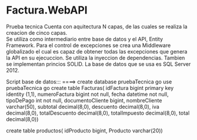 # Factura.WebAPI
Prueba tecnica
Cuenta con aquitectura N capas, de las cuales se realiza la creacion de cinco capas.	
Se utiliza como intermediario entre base de datos y el API, Entity Framework.
Para el control de excepciones se crea una Middleware globalizado el cual es capaz de obtener todas las excepciones que genera la API en su ejecuccion.
Se utiliza la inyeccion de dependencias.
Tambien se implementan princios SOLID.
La base de datos que se usa es SQL Server 2012.

Script base de datos::: ====>
create database pruebaTecnica
go
use pruebaTecnica
go 
create table Facturas(
idFactura bigint primary key identity (1,1),
numeroFactura bigint not null,
fecha datetime not null,
tipoDePago int not null,
documentoCliente bigint,
nombreCliente varchar(50),
subtotal decimal(8,0),
descuento decimal(8,0),
iva decimal(8,0),
totalDescuento decimal(8,0),
totalImpuesto decimal(8,0),
total decimal(8,0))

create table productos(
idProducto bigint,
Producto varchar(20))
